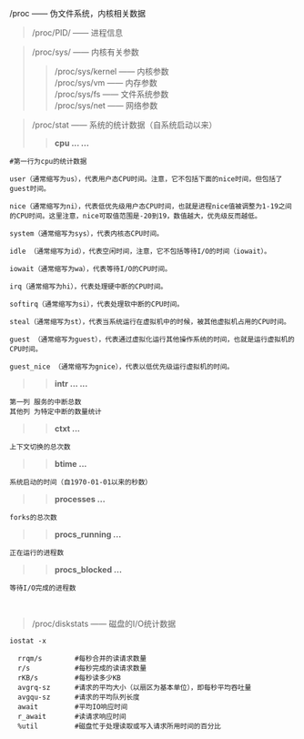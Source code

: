 /proc —— 伪文件系统，内核相关数据
>/proc/PID/ —— 进程信息  

>/proc/sys/ —— 内核有关参数  
>>/proc/sys/kernel —— 内核参数  
>>/proc/sys/vm —— 内存参数  
>>/proc/sys/fs —— 文件系统参数  
>>/proc/sys/net —— 网络参数  

>/proc/stat —— 系统的统计数据（自系统启动以来）
>>**cpu ... ...**  
```
#第一行为cpu的统计数据

user（通常缩写为us），代表用户态CPU时间。注意，它不包括下面的nice时间，但包括了guest时间。

nice（通常缩写为ni），代表低优先级用户态CPU时间，也就是进程nice值被调整为1-19之间的CPU时间。这里注意，nice可取值范围是-20到19，数值越大，优先级反而越低。

system（通常缩写为sys），代表内核态CPU时间。

idle （通常缩写为id），代表空闲时间，注意，它不包括等待I/O的时间（iowait）。

iowait（通常缩写为wa），代表等待I/O的CPU时间。

irq（通常缩写为hi），代表处理硬中断的CPU时间。

softirq（通常缩写为si），代表处理软中断的CPU时间。

steal（通常缩写为st），代表当系统运行在虚拟机中的时候，被其他虚拟机占用的CPU时间。

guest （通常缩写为guest），代表通过虚拟化运行其他操作系统的时间，也就是运行虚拟机的CPU时间。

guest_nice （通常缩写为gnice），代表以低优先级运行虚拟机的时间。
```
>>**intr ... ...**  
```
第一列 服务的中断总数
其他列 为特定中断的数量统计
```
>>**ctxt ...**  
```
上下文切换的总次数
```
>>**btime ...**  
```
系统启动的时间（自1970-01-01以来的秒数）
```
>>**processes ...**  
```
forks的总次数
```
>> **procs_running ...**  
```
正在运行的进程数
```
>>**procs_blocked ...**  
```
等待I/O完成的进程数
```

</br>

>/proc/diskstats —— 磁盘的I/O统计数据
```
iostat -x

  rrqm/s        #每秒合并的读请求数量
  r/s           #每秒完成的读请求数量
  rKB/s         #每秒读多少KB
  avgrq-sz      #请求的平均大小（以扇区为基本单位），即每秒平均吞吐量
  avgqu-sz      #请求的平均队列长度
  await         #平均IO响应时间
  r_await       #读请求响应时间
  %util         #磁盘忙于处理读取或写入请求所用时间的百分比
```
